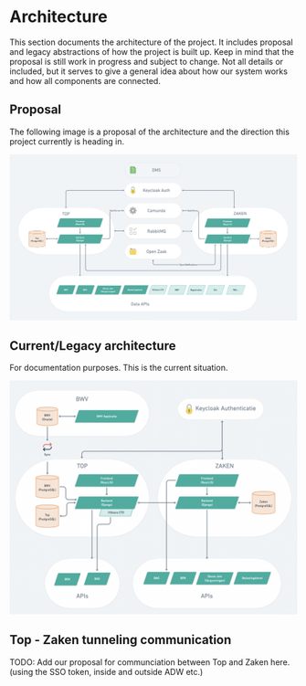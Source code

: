 # Architecture
This section documents the architecture of the project. It includes proposal and legacy abstractions of how the project is built up. Keep in mind that the proposal is still work in progress and subject to change. Not all details or included, but it serves to give a general idea about how our system works and how all components are connected.

## Proposal
The following image is a proposal of the architecture and the direction this project currently is heading in.

![Voorstel Architectuur](https://github.com/Amsterdam/zaken-backend/blob/documentatie/docs/architecture_proposal.png)

## Current/Legacy architecture
For documentation purposes. This is the current situation.

![Oude Architectuur](https://github.com/Amsterdam/zaken-backend/blob/documentatie/docs/architecture_legacy.png)

## Top - Zaken tunneling communication
TODO: Add our proposal for communciation between Top and Zaken here. (using the SSO token, inside and outside ADW etc.)
